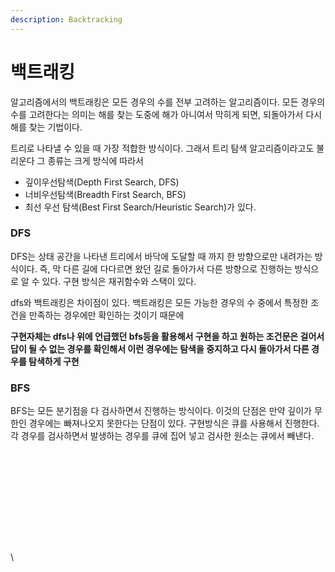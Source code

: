 ```yaml
---
description: Backtracking
---
```


# 백트래킹

알고리즘에서의 백트래킹은 모든 경우의 수를 전부 고려하는 알고리즘이다. 모든 경우의 수를 고려한다는 의미는 해를 찾는 도중에 해가 아니여서 막히게 되면, 되돌아가서 다시 해를 찾는 기법이다.

트리로 나타낼 수 있을 때 가장 적합한 방식이다. 그래서 트리 탐색 알고리즘이라고도 불리운다 그 종류는 크게 방식에 따라서

* 깊이우선탐색(Depth First Search, DFS)
* 너비우선탐색(Breadth First Search, BFS)
* 최선 우선 탐색(Best First Search/Heuristic Search)가 있다.

### DFS

DFS는 상태 공간을 나타낸 트리에서 바닥에 도달할 때 까지 한 방향으로만 내려가는 방식이다. 즉, 막 다른 길에 다다르면 왔던 길로 돌아가서 다른 방향으로 진행하는 방식으로 알 수 있다. 구현 방식은 재귀함수와 스택이 있다.

dfs와 백트래킹은 차이점이 있다. 백트래킹은 모든 가능한 경우의 수 중에서 특정한 조건을 만족하는 경우에만 확인하는 것이기 때문에

**구현자체는 dfs나 위에 언급했던 bfs등을 활용해서 구현을 하고 원하는 조건문은 걸어서 답이 될 수 없는 경우를 확인해서 이런 경우에는 탐색을 중지하고 다시 돌아가서 다른 경우를 탐색하게 구현**

### BFS

BFS는 모든 분기점을 다 검사하면서 진행하는 방식이다. 이것의 단점은 만약 깊이가 무한인 경우에는 빠져나오지 못한다는 단점이 있다. 구현방식은 큐를 사용해서 진행한다. 각 경우를 검사하면서 발생하는 경우를 큐에 집어 넣고 검사한 원소는 큐에서 빼낸다.

###

\
\
\
\
\
\
\
\
\
\
